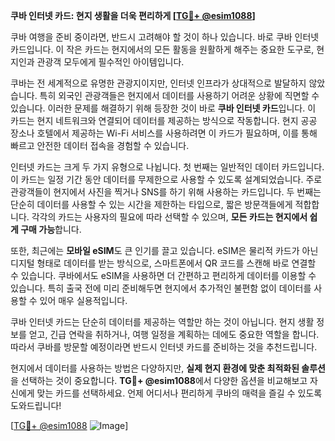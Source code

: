**쿠바 인터넷 카드: 현지 생활을 더욱 편리하게 [[TG💪+ @esim1088](https://t.me/s/esim1088)]**

쿠바 여행을 준비 중이라면, 반드시 고려해야 할 것이 하나 있습니다. 바로 쿠바 인터넷 카드입니다. 이 작은 카드는 현지에서의 모든 활동을 원활하게 해주는 중요한 도구로, 현지인과 관광객 모두에게 필수적인 아이템입니다.

쿠바는 전 세계적으로 유명한 관광지이지만, 인터넷 인프라가 상대적으로 발달하지 않았습니다. 특히 외국인 관광객들은 현지에서 데이터를 사용하기 어려운 상황에 직면할 수 있습니다. 이러한 문제를 해결하기 위해 등장한 것이 바로 **쿠바 인터넷 카드**입니다. 이 카드는 현지 네트워크와 연결되어 데이터를 제공하는 방식으로 작동합니다. 현지 공공 장소나 호텔에서 제공하는 Wi-Fi 서비스를 사용하려면 이 카드가 필요하며, 이를 통해 빠르고 안전한 데이터 접속을 경험할 수 있습니다.

인터넷 카드는 크게 두 가지 유형으로 나뉩니다. 첫 번째는 일반적인 데이터 카드입니다. 이 카드는 일정 기간 동안 데이터를 무제한으로 사용할 수 있도록 설계되었습니다. 주로 관광객들이 현지에서 사진을 찍거나 SNS를 하기 위해 사용하는 카드입니다. 두 번째는 단순히 데이터를 사용할 수 있는 시간을 제한하는 타입으로, 짧은 방문객들에게 적합합니다. 각각의 카드는 사용자의 필요에 따라 선택할 수 있으며, **모든 카드는 현지에서 쉽게 구매 가능**합니다.

또한, 최근에는 **모바일 eSIM**도 큰 인기를 끌고 있습니다. eSIM은 물리적 카드가 아닌 디지털 형태로 데이터를 받는 방식으로, 스마트폰에서 QR 코드를 스캔해 바로 연결할 수 있습니다. 쿠바에서도 eSIM을 사용하면 더 간편하고 편리하게 데이터를 이용할 수 있습니다. 특히 출국 전에 미리 준비해두면 현지에서 추가적인 불편함 없이 데이터를 사용할 수 있어 매우 실용적입니다.

쿠바 인터넷 카드는 단순히 데이터를 제공하는 역할만 하는 것이 아닙니다. 현지 생활 정보를 얻고, 긴급 연락을 취하거나, 여행 일정을 계획하는 데에도 중요한 역할을 합니다. 따라서 쿠바를 방문할 예정이라면 반드시 인터넷 카드를 준비하는 것을 추천드립니다.

현지에서 데이터를 사용하는 방법은 다양하지만, **실제 현지 환경에 맞춘 최적화된 솔루션**을 선택하는 것이 중요합니다. **TG💪+ @esim1088**에서 다양한 옵션을 비교해보고 자신에게 맞는 카드를 선택하세요. 언제 어디서나 편리하게 쿠바의 매력을 즐길 수 있도록 도와드립니다!

[[TG💪+ @esim1088](https://t.me/s/esim1088) ![Image](https://i.postimg.cc/Y0z9fWf4/image.png)]